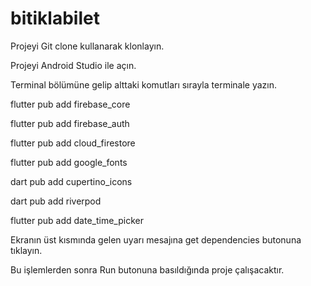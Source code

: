 # bitiklabilet

Projeyi Git clone kullanarak klonlayın.

Projeyi Android Studio ile açın.

Terminal bölümüne gelip alttaki komutları sırayla terminale yazın.

flutter pub add firebase_core

flutter pub add firebase_auth

flutter pub add cloud_firestore

flutter pub add google_fonts

dart pub add cupertino_icons

dart pub add riverpod

flutter pub add date_time_picker

Ekranın üst kısmında gelen uyarı mesajına get dependencies butonuna tıklayın.

Bu işlemlerden sonra Run butonuna basıldığında proje çalışacaktır.
